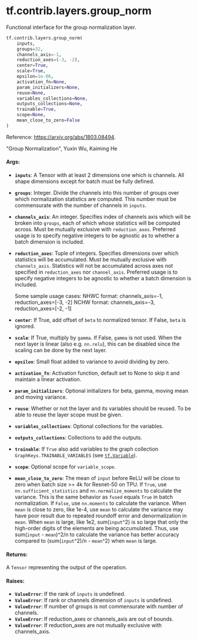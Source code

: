 <div itemscope itemtype="http://developers.google.com/ReferenceObject">
<meta itemprop="name" content="tf.contrib.layers.group_norm" />
<meta itemprop="path" content="Stable" />
</div>

# tf.contrib.layers.group_norm

Functional interface for the group normalization layer.

``` python
tf.contrib.layers.group_norm(
    inputs,
    groups=32,
    channels_axis=-1,
    reduction_axes=(-3, -2),
    center=True,
    scale=True,
    epsilon=1e-06,
    activation_fn=None,
    param_initializers=None,
    reuse=None,
    variables_collections=None,
    outputs_collections=None,
    trainable=True,
    scope=None,
    mean_close_to_zero=False
)
```

<!-- Placeholder for "Used in" -->

Reference: https://arxiv.org/abs/1803.08494.

  "Group Normalization", Yuxin Wu, Kaiming He

#### Args:


* <b>`inputs`</b>: A Tensor with at least 2 dimensions one which is channels. All
 shape dimensions except for batch must be fully defined.
* <b>`groups`</b>: Integer. Divide the channels into this number of groups over which
  normalization statistics are computed. This number must be commensurate
  with the number of channels in `inputs`.
* <b>`channels_axis`</b>: An integer. Specifies index of channels axis which will be
  broken into `groups`, each of which whose statistics will be computed
  across. Must be mutually exclusive with `reduction_axes`. Preferred usage
  is to specify negative integers to be agnostic as to whether a batch
  dimension is included.
* <b>`reduction_axes`</b>: Tuple of integers. Specifies dimensions over which
   statistics will be accumulated. Must be mutually exclusive with
   `channels_axis`. Statistics will not be accumulated across axes not
   specified in `reduction_axes` nor `channel_axis`. Preferred usage is to
   specify negative integers to be agnostic to whether a batch dimension is
   included.

  Some sample usage cases:
    NHWC format: channels_axis=-1, reduction_axes=[-3, -2]
    NCHW format: channels_axis=-3, reduction_axes=[-2, -1]

* <b>`center`</b>: If True, add offset of `beta` to normalized tensor. If False, `beta`
  is ignored.
* <b>`scale`</b>: If True, multiply by `gamma`. If False, `gamma` is
  not used. When the next layer is linear (also e.g. `nn.relu`), this can be
  disabled since the scaling can be done by the next layer.
* <b>`epsilon`</b>: Small float added to variance to avoid dividing by zero.
* <b>`activation_fn`</b>: Activation function, default set to None to skip it and
  maintain a linear activation.
* <b>`param_initializers`</b>: Optional initializers for beta, gamma, moving mean and
  moving variance.
* <b>`reuse`</b>: Whether or not the layer and its variables should be reused. To be
  able to reuse the layer scope must be given.
* <b>`variables_collections`</b>: Optional collections for the variables.
* <b>`outputs_collections`</b>: Collections to add the outputs.
* <b>`trainable`</b>: If `True` also add variables to the graph collection
  `GraphKeys.TRAINABLE_VARIABLES` (see <a href="../../../tf/Variable.md"><code>tf.Variable</code></a>).
* <b>`scope`</b>: Optional scope for `variable_scope`.
* <b>`mean_close_to_zero`</b>: The mean of `input` before ReLU will be close to zero
  when batch size >= 4k for Resnet-50 on TPU. If `True`, use
  `nn.sufficient_statistics` and `nn.normalize_moments` to calculate the
  variance. This is the same behavior as `fused` equals `True` in batch
  normalization. If `False`, use `nn.moments` to calculate the variance.
  When `mean` is close to zero, like 1e-4, use `mean` to calculate the
  variance may have poor result due to repeated roundoff error and
  denormalization in `mean`.  When `mean` is large, like 1e2,
  sum(`input`^2) is so large that only the high-order digits of the elements
  are being accumulated. Thus, use sum(`input` - `mean`)^2/n to calculate
  the variance has better accuracy compared to (sum(`input`^2)/n - `mean`^2)
  when `mean` is large.



#### Returns:

A `Tensor` representing the output of the operation.



#### Raises:


* <b>`ValueError`</b>: If the rank of `inputs` is undefined.
* <b>`ValueError`</b>: If rank or channels dimension of `inputs` is undefined.
* <b>`ValueError`</b>: If number of groups is not commensurate with number of channels.
* <b>`ValueError`</b>: If reduction_axes or channels_axis are out of bounds.
* <b>`ValueError`</b>: If reduction_axes are not mutually exclusive with channels_axis.